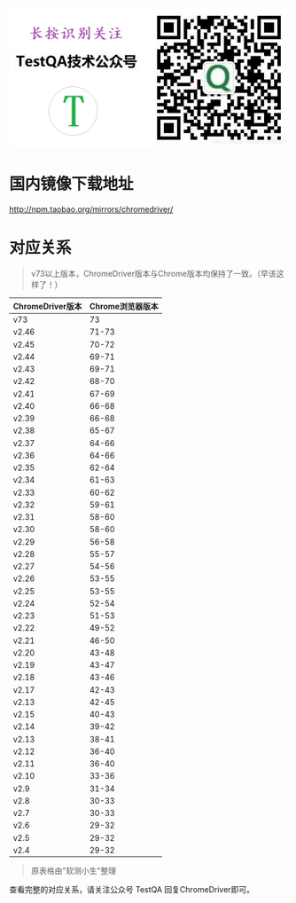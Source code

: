 ![banner](https://github.com/five3/testqa/blob/master/images/banner.png?raw=true)

# 国内镜像下载地址
http://npm.taobao.org/mirrors/chromedriver/

# 对应关系
> v73以上版本，ChromeDriver版本与Chrome版本均保持了一致。（早该这样了！）

| ChromeDriver版本 | Chrome浏览器版本 |
| --- | --- |
| v73 | 73 |
| v2.46 | 71-73 |
| v2.45 | 70-72 |
| v2.44 | 69-71 |
| v2.43 | 69-71 |
| v2.42 | 68-70 |
| v2.41 | 67-69 |
| v2.40 | 66-68 |
| v2.39 | 66-68 |
| v2.38 | 65-67 |
| v2.37 | 64-66 |
| v2.36 | 64-66 |
| v2.35 | 62-64 |
| v2.34 | 61-63 |
| v2.33 | 60-62 |
| v2.32 | 59-61 |
| v2.31 | 58-60 |
| v2.30 | 58-60 |
| v2.29 | 56-58 |
| v2.28 | 55-57 |
| v2.27 | 54-56 |
| v2.26 | 53-55 |
| v2.25 | 53-55 |
| v2.24 | 52-54 |
| v2.23 | 51-53 |
| v2.22 | 49-52 |
| v2.21 | 46-50 |
| v2.20 | 43-48 |
| v2.19 | 43-47 |
| v2.18 | 43-46 |
| v2.17 | 42-43 |
| v2.13 | 42-45 |
| v2.15 | 40-43 |
| v2.14 | 39-42 |
| v2.13 | 38-41 |
| v2.12 | 36-40 |
| v2.11 | 36-40 |
| v2.10 | 33-36 |
| v2.9 | 31-34 |
| v2.8 | 30-33 |
| v2.7 | 30-33 |
| v2.6 | 29-32 |
| v2.5 | 29-32 |
| v2.4 | 29-32 |

> 原表格由"软测小生"整理

查看完整的对应关系，请关注公众号 TestQA 回复ChromeDriver即可。
